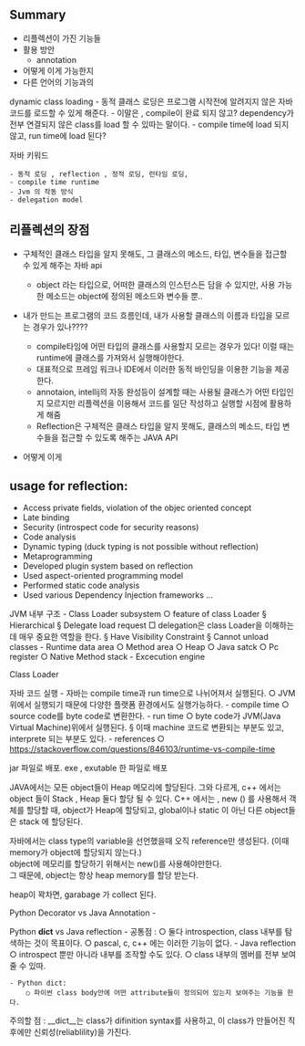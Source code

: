 ## Summary
- 리플렉션이 가진 기능들
- 활용 방안
	- annotation
- 어떻게 이게 가능한지
- 다른 언어의 기능과의 

dynamic class loading
	- 동적 클래스 로딩은 프로그램 시작전에 알려지지 않은 자바 코드를 로드할 수 있게 해준다.
	- 이말은 , compile이 완료 되지 않고? dependency가 전부 연결되지 않은 class를 load 할 수 있따는 말이다. 
	- compile time에 load 되지 않고, run time에 load 된다?


자바 키워드

	- 동적 로딩 , reflection , 정적 로딩, 런타임 로딩, 
	- compile time runtime
	- Jvm 의 작동 방식 
	- delegation model

## 리플렉션의 장점
- 구체적인 클래스 타입을 알지 못해도, 그 클래스의 메소드, 타입, 변수들을 접근할 수 있게 해주는 자바 api
	- object 라는 타입으로, 어떠한 클래스의 인스턴스든 담을 수 있지만, 사용 가능한 메소드는 object에 정의된 메소드와 변수들 뿐..
- 내가 만드는 프로그램의 코드 흐름인데, 내가 사용할 클래스의 이름과 타입을 모르는 경우가 있나????
	- compile타임에 어떤 타입의 클래스를 사용할지 모르는 경우가 있다! 이럴 때는 runtime에 클래스를 가져와서 실행해야한다.
	- 대표적으로 프레임 워크나 IDE에서 이러한 동적 바인딩을 이용한 기능을 제공한다.
	- annotaion, intellij의 자동 완성등이 설계할 때는 사용될 클래스가 어떤 타입인지 모르지만 리플렉션을 이용해서 코드를 일단 작성하고 실행할 시점에 활용하게 해줌
	- Reflection은 구체적은 클래스 타입을 알지 못해도, 클래스의 메소드, 타입 변수들을 접근할 수 있도록 해주는 JAVA API

- 어떻게 이게 

## usage for reflection:
- Access private fields, violation of the objec oriented concept
- Late binding
- Security (introspect code for security reasons)
- Code analysis
- Dynamic typing (duck typing is not possible without reflection)
- Metaprogramming
- Developed plugin system based on reflection
- Used aspect-oriented programming model
- Performed static code analysis
- Used various Dependency Injection frameworks
...


JVM  내부 구조
	- Class Loader subsystem
		○ feature of class Loader
			§ Hierarchical
			§ Delegate load request 
				□ delegation은 class Loader을 이해하는데 매우 중요한 역할을 한다. 
			§ Have Visibility Constraint
			§ Cannot unload classes
	- Runtime data area
		○ Method area
		○ Heap
		○ Java satck
		○ Pc register
		○ Native Method stack
	- Excecution engine



Class Loader 

자바 코드 실행 
	- 자바는 compile time과 run time으로 나뉘어져서 실행된다.
		○ JVM위에서 실행되기 때문에 다양한 플랫폼 환경에서도 실행가능하다. 
	- compile time
		○ source code를 byte code로 변환한다.
	- run time
		○ byte code가 JVM(Java Virtual Machine)위에서 실행된다.
			§ 이때 machine 코드로 변환되는 부분도 있고, interprete 되는 부분도 있다. 
	- references
		○ https://stackoverflow.com/questions/846103/runtime-vs-compile-time


jar 파일로 배포. 
exe , exutable 한 파일로 배포 



JAVA에서는 모든 object들이 Heap 메모리에 할당된다. 
그와 다르게, c++ 에서는 object 들이 Stack , Heap 둘다 할당 될 수 있다. 
C++ 에서는 , new () 를 사용해서 객체를 할당할 때, object가 Heap에 할당되고,
global이나 static 이 아닌 다른 object들은 stack 에 할당된다. 

자바에서는 class type의 variable을 선언했을때 오직 reference만 생성된다. 
(이때memory가 object에 할당되지 않는다.)  
object에 메모리를 할당하기 위해서는 new()를 사용해야만한다.  
그 때문에, object는 항상 heap memory를 할당 받는다. 

heap이 꽉차면, garabage 가 collect 된다. 



Python Decorator vs Java Annotation
	- 

Python __dict__ vs Java reflection 
	-  공통점 :
		○ 둘다 introspection, class 내부를 탐색하는 것이 목표이다.
		○ pascal, c, c++ 에는 이러한 기능이 없다. 
	- Java reflection 
		○ introspect 뿐만 아니라 내부를 조작할 수도 있다. 
		○ class 내부의 멤버를 전부 보여줄 수 있따. 
		
	- Python dict: 
		○ 파이썬 class body안에 어떤 attribute들이 정의되어 있는지 보여주는 기능을 한다.
주의할 점 : __dict__는 class가 difinition syntax를 사용하고, 이 class가 만들어진 직후에만 신뢰성(reliablility)을 가진다. 
